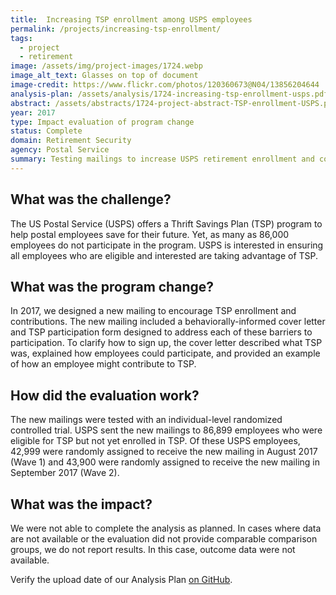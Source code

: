 ```yaml
---
title:  Increasing TSP enrollment among USPS employees
permalink: /projects/increasing-tsp-enrollment/
tags:
  - project
  - retirement 
image: /assets/img/project-images/1724.webp
image_alt_text: Glasses on top of document
image-credit: https://www.flickr.com/photos/120360673@N04/13856204644
analysis-plan: /assets/analysis/1724-increasing-tsp-enrollment-usps.pdf
abstract: /assets/abstracts/1724-project-abstract-TSP-enrollment-USPS.pdf
year: 2017
type: Impact evaluation of program change
status: Complete
domain: Retirement Security
agency: Postal Service
summary: Testing mailings to increase USPS retirement enrollment and contributions
---
```


## What was the challenge?

The US Postal Service (USPS) offers a Thrift Savings Plan (TSP) program to help postal employees save for their future. Yet, as many as 86,000 employees do not participate in the program. USPS is interested in ensuring all employees who are eligible and interested are taking advantage of TSP. 

## What was the program change?

In 2017, we designed a new mailing to encourage TSP enrollment and contributions. The new mailing included a behaviorally-informed cover letter and TSP participation form designed to address each of these barriers to participation. To clarify how to sign up, the cover letter described what TSP was, explained how employees could participate, and provided an example of how an employee might contribute to TSP. 

## How did the evaluation work?

The new mailings were tested with an individual-level randomized controlled trial. USPS sent the new mailings to 86,899 employees who were eligible for TSP but not yet enrolled in TSP. Of these USPS employees, 42,999 were randomly assigned to receive the new mailing  in August 2017 (Wave 1) and 43,900 were randomly assigned to receive the new mailing in September 2017 (Wave 2).   

## What was the impact?

We were not able to complete the analysis as planned. In cases where data are not available or the evaluation did not provide comparable comparison groups, we do not report results. In this case, outcome data were not available.  

Verify the upload date of our Analysis Plan <a href="https://github.com/gsa-oes/office-of-evaluation-sciences/commits/master/assets/analysis/1724-increasing-tsp-enrollment-usps.pdf">on GitHub</a>.
